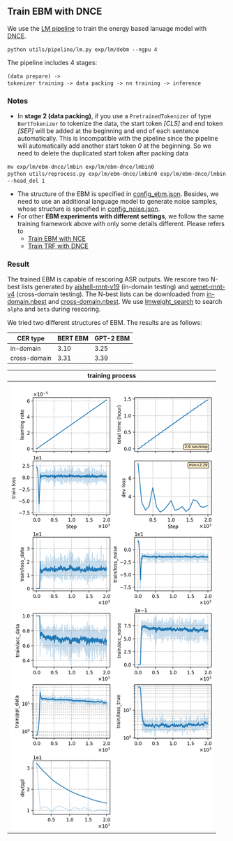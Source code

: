 ## Train EBM with DNCE
We use the [LM pipeline](../../README.md) to train the energy based lanuage model with [DNCE](https://ieeexplore.ieee.org/abstract/document/8639591/).
```
python utils/pipeline/lm.py exp/lm/debm --ngpu 4
```
The pipeline includes 4 stages:
```
(data prepare) ->
tokenizer training -> data packing -> nn training -> inference
```

### Notes

* In **stage 2 (data packing)**, if you use a `PretrainedTokenizer` of type `BertTokenizer` to tokenize the data, the start token *[CLS]* and end token *[SEP]* will be added at the beginning and end of each sentence automatically. This is incompatible with the pipeline since the pipeline will automatically add another start token *0* at the beginning. So we need to delete the duplicated start token after packing data
```
mv exp/lm/ebm-dnce/lmbin exp/lm/ebm-dnce/lmbin0
python utils/reprocess.py exp/lm/ebm-dnce/lmbin0 exp/lm/ebm-dnce/lmbin --head_del 1
```
* The structure of the EBM is specified in [config_ebm.json](./config_ebm.json). Besides, we need to use an additional language model to generate noise samples, whose structure is specified in [config_noise.json](./config_noise.json).
* For other **EBM experiments with different settings**, we follow the same training framework above with only some details different.
Please refers to
  - [Train EBM with NCE](../ebm-nce/readme.md)
  - [Train TRF with DNCE](../trf-dnce/readme.md)


### Result
The trained EBM is capable of rescoring ASR outputs. We rescore two N-best lists generated by [aishell-rnnt-v19](../../../exp/rnnt/rnnt-v19-torchaudio/readme.md) (in-domain testing) and [wenet-rnnt-v4](../../../../wenetspeech/exp/rnnt/rnnt-v4/readme.md) (cross-domain testing). The N-best lists can be downloaded from [in-domain.nbest](https://cat-ckpt.oss-cn-beijing.aliyuncs.com/liuhong/aishell/in-domain.nbest?OSSAccessKeyId=LTAI5t5b3q2Ls6sbkYcEABua&Expires=1670832231&Signature=6fVIiJ60xGZBChI3a20sz8q35uQ%3D) and [cross-domain.nbest](https://cat-ckpt.oss-cn-beijing.aliyuncs.com/liuhong/aishell/cross-domain.nbest?OSSAccessKeyId=LTAI5t5b3q2Ls6sbkYcEABua&Expires=1670832163&Signature=fZAu%2FNrQnGei6MdbJg8Uxbt5vwE%3D).
We use [lmweight_search](../../../utils/lm/lmweight_search.py) to search `alpha` and `beta` during rescoring. 

We tried two different structures of EBM. The results are as follows:

|CER type     | BERT EBM |  GPT-2 EBM  |
| -------     | -------- | ----------- |
| in-domain   | 3.10     |  3.25       | 
| cross-domain| 3.31     |  3.39       | 


|     training process    |
|:-----------------------:|
|![monitor](./monitor.png)|

